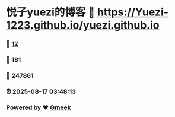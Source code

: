 # 悦子yuezi的博客 :link: https://Yuezi-1223.github.io/yuezi.github.io 
### :page_facing_up: [12](https://Yuezi-1223.github.io/yuezi.github.io/tag.html) 
### :speech_balloon: 181 
### :hibiscus: 247861 
### :alarm_clock: 2025-08-17 03:48:13 
### Powered by :heart: [Gmeek](https://github.com/Meekdai/Gmeek)
